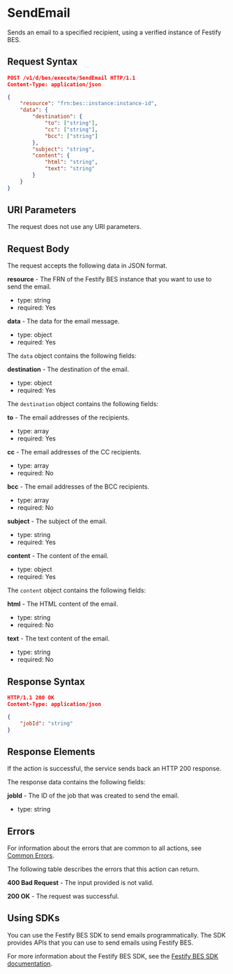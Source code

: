 # SendEmail

Sends an email to a specified recipient, using a verified instance of Festify BES.

## Request Syntax

```json
POST /v1/d/bes/execute/SendEmail HTTP/1.1
Content-Type: application/json

{
    "resource": "frn:bes::instance:instance-id",
    "data": {
        "destination": {
            "to": ["string"],
            "cc": ["string"],
            "bcc": ["string"]
        },
        "subject": "string",
        "content": {
            "html": "string",
            "text": "string"
        }
    }
}

```

## URI Parameters

The request does not use any URI parameters.

## Request Body

The request accepts the following data in JSON format.

**resource** - The FRN of the Festify BES instance that you want to use to send the email.

- type: string
- required: Yes

**data** - The data for the email message.

- type: object
- required: Yes

The `data` object contains the following fields:

**destination** - The destination of the email.

- type: object
- required: Yes

The `destination` object contains the following fields:

**to** - The email addresses of the recipients.

- type: array
- required: Yes

**cc** - The email addresses of the CC recipients.

- type: array
- required: No

**bcc** - The email addresses of the BCC recipients.

- type: array
- required: No

**subject** - The subject of the email.

- type: string
- required: Yes

**content** - The content of the email.

- type: object
- required: Yes

The `content` object contains the following fields:

**html** - The HTML content of the email.

- type: string
- required: No

**text** - The text content of the email.

- type: string
- required: No

## Response Syntax

```json
HTTP/1.1 200 OK
Content-Type: application/json

{
    "jobId": "string"
}
```

## Response Elements

If the action is successful, the service sends back an HTTP 200 response.

The response data contains the following fields:

**jobId** - The ID of the job that was created to send the email.

- type: string

## Errors

For information about the errors that are common to all actions, see [Common Errors](/docs/bes/api-reference/errors).

The following table describes the errors that this action can return.

**400 Bad Request** - The input provided is not valid.

**200 OK** - The request was successful.

## Using SDKs

You can use the Festify BES SDK to send emails programmatically. The SDK provides APIs that you can use to send emails using Festify BES.

For more information about the Festify BES SDK, see the [Festify BES SDK documentation](/docs/sdk).
